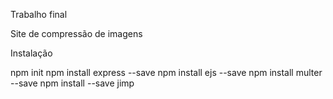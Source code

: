 Trabalho final

Site de compressão de imagens

Instalação

npm init
npm install express --save
npm install ejs --save
npm install multer --save
npm install --save jimp
